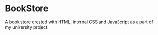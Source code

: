 # BookStore
A book store created with HTML, internal CSS and JavaScript as a part of my university project. 
